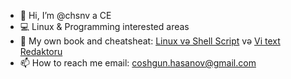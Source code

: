 - 👋 Hi, I’m @chsnv a CE
- :computer: Linux & Programming interested areas
- :book: My own book and cheatsheat: [Linux və Shell Script](https://github.com/chsnv/chsnv/blob/main/Linux%20v%C9%99%20Shell%20Script.pdf) və [Vi text Redaktoru](https://github.com/chsnv/chsnv/blob/main/Vi(Text%20Redaktoru).pdf)
-  📫 How to reach me email: coshgun.hasanov@gmail.com
<!---
chsnv/chsnv is a ✨ special ✨ repository because its `README.md` (this file) appears on your GitHub profile.
You can click the Preview link to take a look at your changes.
--->
